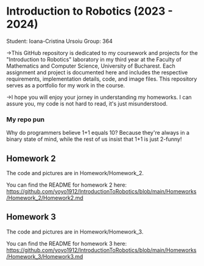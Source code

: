# Introduction to Robotics (2023 - 2024)
Student: Ioana-Cristina Ursoiu
Group: 364

  ->This GitHub repository is dedicated to my coursework and projects for the "Introduction to Robotics" laboratory in my third year at the Faculty of Mathematics and Computer Science, University of Bucharest. Each assignment and project is documented here and includes the respective requirements, implementation details, code, and image files. This repository serves as a portfolio for my work in the course.
	
 ->I hope you will enjoy your jorney in understanding my homeworks. I can assure you, my code is not hard to read, it's just misunderstood. 

 ### My repo pun
 
 Why do programmers believe 1+1 equals 10? Because they're always in a binary state of mind, while the rest of us insist that 1+1 is just 2-funny!

 ## Homework 2
 The code and pictures are in Homework/Homework_2.
 
 You can find the README for homework 2 here:
 https://github.com/yoyo1912/IntroductionToRobotics/blob/main/Homeworks/Homework_2/Homework2.md

  ## Homework 3
 The code and pictures are in Homework/Homework_3.
 
 You can find the README for homework 3 here:
 https://github.com/yoyo1912/IntroductionToRobotics/blob/main/Homeworks/Homework_3/Homework3.md

 
